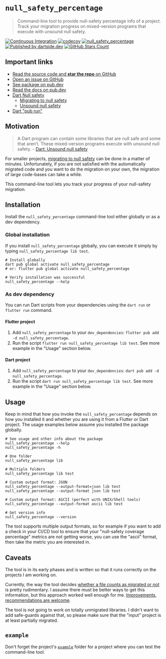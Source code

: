 # `null_safety_percentage`

> Command-line tool to provide null-safety percentage info of a project. Track your migration progress on mixed-version programs that execute with unsound null safety.

[![Continuous Integration](https://github.com/dartsidedev/null_safety_percentage/workflows/CI/badge.svg?branch=master)](https://github.com/dartsidedev/null_safety_percentage/actions) [![codecov](https://codecov.io/gh/dartsidedev/null_safety_percentage/branch/main/graph/badge.svg)](https://codecov.io/gh/dartsidedev/null_safety_percentage) [![null_safety_percentage](https://img.shields.io/pub/v/null_safety_percentage?label=null_safety_percentage&logo=dart)](https://pub.dev/packages/null_safety_percentage 'See null_safety_percentage package info on pub.dev') [![Published by dartside.dev](https://img.shields.io/static/v1?label=Published%20by&message=dartside.dev&logo=dart&logoWidth=30&color=40C4FF&labelColor=1d599b&labelWidth=100)](https://pub.dev/publishers/dartside.dev/packages) [![GitHub Stars Count](https://img.shields.io/github/stars/dartsidedev/null_safety_percentage?logo=github)](https://github.com/dartsidedev/null_safety_percentage 'Star me on GitHub!')

## Important links

* [Read the source code and **star the repo** on GitHub](https://github.com/dartsidedev/null_safety_percentage)
* [Open an issue on GitHub](https://github.com/dartsidedev/null_safety_percentage/issues)
* [See package on pub.dev](https://pub.dev/packages/null_safety_percentage)
* [Read the docs on pub.dev](https://pub.dev/documentation/null_safety_percentage/latest/)
* [Dart Null safety](https://dart.dev/null-safety)
    * [Migrating to null safety](https://dart.dev/null-safety/migration-guide)
    * [Unsound null safety](https://dart.dev/null-safety/unsound-null-safety)
* [Dart "pub run"](https://dart.dev/tools/pub/cmd/pub-run)

## Motivation

> A Dart program can contain some libraries that are null safe and some that aren’t. These mixed-version programs execute with unsound null safety. - [Dart: Unsound null safety](https://dart.dev/null-safety/unsound-null-safety)

For smaller projects, [migrating to null safety](https://dart.dev/null-safety/migration-guide) can be done in a matter of minutes.
Unfortunately, if you are not satisfied with the automatically migrated code and you want to do the migration on your own, the migration of large code-bases can take a while.

This command-line tool lets you track your progress of your null-safety migration.

## Installation

Install the `null_safety_percentage` command-line tool either globally or as a dev dependency.

### Global installation

If you install `null_safety_percentage` globally, you can execute it simply by typing `null_safety_percentage lib test`.

```
# Install globally
dart pub global activate null_safety_percentage
# or: flutter pub global activate null_safety_percentage

# Verify installation was successful
null_safety_percentage --help
```

### As dev dependency

You can run Dart scripts from your dependencies using the `dart run` or `flutter run` command.

#### Flutter project

1. Add `null_safety_percentage` to your `dev_dependencies`: `flutter pub add -d null_safety_percentage`.
2. Run the script `flutter run null_safety_percentage lib test`. See more example in the "Usage" section below.

#### Dart project

1. Add `null_safety_percentage` to your `dev_dependencies`: `dart pub add -d null_safety_percentage`.
2. Run the script `dart run null_safety_percentage lib test`. See more example in the "Usage" section below.

## Usage

Keep in mind that how you invoke the `null_safety_percentage` depends on how you installed it and whether you are using it from a Flutter or Dart project.
The usage examples below assume you installed the package globally.

```
# See usage and other info about the package
null_safety_percentage --help
null_safety_percentage -h

# One folder
null_safety_percentage lib

# Multiple folders
null_safety_percentage lib test

# Custom output format: JSON
null_safety_percentage --output-format=json lib test
null_safety_percentage --output-format json lib test

# Custom output format: ASCII (perfect with UNIX/Shell tools)
null_safety_percentage --output-format ascii lib test

# Get version info
null_safety_percentage --version
```

The tool supports multiple output formats, so for example if you want to add a check in your CI/CD tool to ensure that your "null-safety coverage percentage" metrics are not getting worse, you can use the "ascii" format, then take the metric you are interested in.

## Caveats

The tool is in its early phases and is written so that it runs correctly on the projects I am working on.

Currently, the way the tool decides [whether a file counts as migrated or not](https://github.com/dartsidedev/null_safety_percentage/blob/master/lib/src/is_migrated.dart) is pretty rudimentary.
I assume there must be better ways to get this information, but this approach worked well enough for me.
[Improvements, recommendations are welcome](https://github.com/dartsidedev/null_safety_percentage/discussions).

The tool is not going to work on totally unmigrated libraries. I didn't want to add safe-guards against that, so please make sure that the "input" project is at least partially migrated. 

## `example`

Don't forget the project's [`example`](https://github.com/dartsidedev/null_safety_percentage/tree/master/example) folder for a project where you can test the command-line tool.
